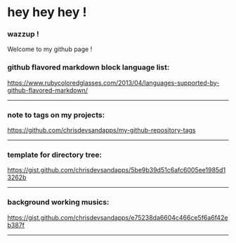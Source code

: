 # hey hey hey !


### wazzup !

Welcome to my github page !


### github flavored markdown block language list: 

https://www.rubycoloredglasses.com/2013/04/languages-supported-by-github-flavored-markdown/


---


### note to tags on my projects:


https://github.com/chrisdevsandapps/my-github-repository-tags


---


### template for directory tree:

https://gist.github.com/chrisdevsandapps/5be9b39d51c6afc6005ee1985d13262b


---


### background working musics:

https://gist.github.com/chrisdevsandapps/e75238da6604c466ce5f6a6f42eb387f


---
